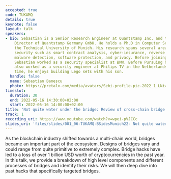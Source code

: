 ```yaml
---
accepted: true
code: TUKAMQ
details: true
keynote: false
layout: talk
speakers:
- bio: Sebastian is a Senior Research Engineer at Quantstamp Inc. and the Managing
    Director of Quantstamp Germany GmbH. He holds a Ph.D in Computer Science from
    the Technical University of Munich. His research spans several areas of computer
    security such as smart contract analysis, cyber-insurance, reverse engineering,
    malware detection, software protection, and privacy. Before joining Quantstamp,
    Sebastian worked as a security specialist at BMW. Before Pursuing his Ph.D he
    also worked as a security engineer at Philips TV in the Netherlands. In his free
    time, he enjoys building Lego sets with his son.
  handle: false
  name: Sebastian Banescu
  photo: https://pretalx.com/media/avatars/Sebi-profile-pic-2022_1_LNiwUj9.jpeg
timeslot:
  duration: 30
  end: 2022-05-16 14:30:00+02:00
  start: 2022-05-16 14:00:00+02:00
title: 'Not quite water under the bridge: Review of cross-chain bridge hacks'
track: 1
recording_uri: https://www.youtube.com/watch?v=wpei-pVJCCc
slides_uri: 'files/slides/001_06-TUKAMQ-BSidesMunich22- Not quite water under the bridge- Review of cross_chain bridge hacks.pdf'
---
```


As the blockchain industry shifted towards a multi-chain world, bridges became an important part of the ecosystem.
Designs of bridges vary and could range from quite primitive to extremely complex.
Bridge hacks have led to a loss of over 1 billion USD worth of cryptocurrencies in the past year.
In this talk, we provide a breakdown of high level components and different processes of bridges and identify their risks.
We will then deep dive into past hacks that specifically targeted bridges.